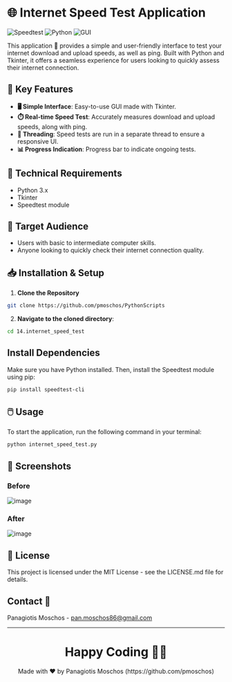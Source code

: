 # 🌐 Internet Speed Test Application

![Speedtest](https://img.shields.io/badge/speedtest-blue.svg) ![Python](https://img.shields.io/badge/python-3.x-blue.svg) ![GUI](https://img.shields.io/badge/GUI-Tkinter-orange.svg)

This application 🚀 provides a simple and user-friendly interface to test your internet download and upload speeds, as well as ping. Built with Python and Tkinter, it offers a seamless experience for users looking to quickly assess their internet connection.

## 🌟 Key Features

- **🖥️ Simple Interface**: Easy-to-use GUI made with Tkinter.
- **⏱️ Real-time Speed Test**: Accurately measures download and upload speeds, along with ping.
- **🧵 Threading**: Speed tests are run in a separate thread to ensure a responsive UI.
- **📊 Progress Indication**: Progress bar to indicate ongoing tests.

## 🔧 Technical Requirements

- Python 3.x
- Tkinter
- Speedtest module

## 🎯 Target Audience

- Users with basic to intermediate computer skills.
- Anyone looking to quickly check their internet connection quality.

## 📥 Installation & Setup

1. **Clone the Repository**

```bash
git clone https://github.com/pmoschos/PythonScripts
```

2. **Navigate to the cloned directory**:
```bash
cd 14.internet_speed_test
```

## Install Dependencies

Make sure you have Python installed. Then, install the Speedtest module using pip:

```bash
pip install speedtest-cli
```

## 🖱️ Usage
To start the application, run the following command in your terminal:

```bash
python internet_speed_test.py
```

## 📸 Screenshots
### Before
![image](https://github.com/pmoschos/pmoschos/assets/133533759/be6d2014-07f8-44fc-8ff7-37176d96ab4e)

### After
![image](https://github.com/pmoschos/pmoschos/assets/133533759/db35b2dc-6ff8-4ded-96c8-1c1e4b8dea77)

## 📜 License
This project is licensed under the MIT License - see the LICENSE.md file for details.

## Contact 📧
Panagiotis Moschos - pan.moschos86@gmail.com

---
<h1 align=center>Happy Coding 👨‍💻 </h1>

<p align="center">
  Made with ❤️ by Panagiotis Moschos (https://github.com/pmoschos)
</p>